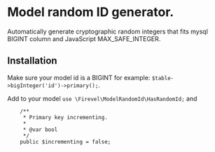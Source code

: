 # Model random ID generator.

Automatically generate cryptographic random integers that fits mysql BIGINT column and JavaScript MAX_SAFE_INTEGER.

## Installation

Make sure your model id is a BIGINT for example: `$table->bigInteger('id')->primary();`.


Add to your model `use \Firevel\ModelRandomId\HasRandomId;` and 
```
    /**
     * Primary key incrementing.
     *
     * @var bool
     */
    public $incrementing = false;
```

